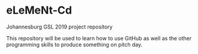 # eLeMeNt-Cd
Johannesburg GSL 2019 project repository

This repository will be used to learn how to use GitHub as well as the other programming skills to produce something on pitch day.
